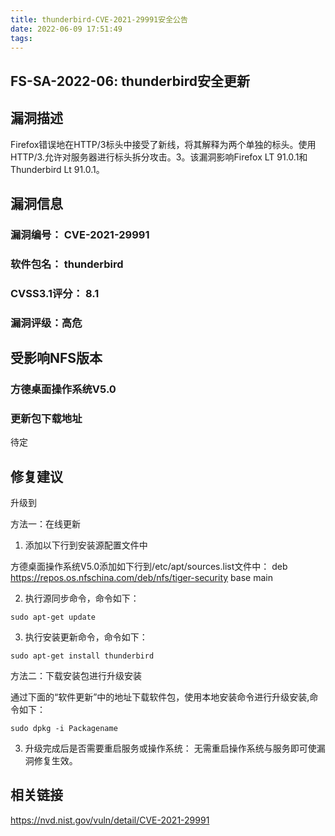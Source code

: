 ```yaml
---
title: thunderbird-CVE-2021-29991安全公告
date: 2022-06-09 17:51:49
tags:
---
```

## FS-SA-2022-06: thunderbird安全更新

## 漏洞描述

Firefox错误地在HTTP/3标头中接受了新线，将其解释为两个单独的标头。使用HTTP/3.允许对服务器进行标头拆分攻击。3。该漏洞影响Firefox LT 91.0.1和Thunderbird Lt 91.0.1。

## 漏洞信息

###    漏洞编号： CVE-2021-29991

###    软件包名： thunderbird

###    CVSS3.1评分： 8.1

###    漏洞评级：高危

## 受影响NFS版本

###    方德桌面操作系统V5.0

### 更新包下载地址

待定

## 修复建议

升级到 

方法一：在线更新

1. 添加以下行到安装源配置文件中

方德桌面操作系统V5.0添加如下行到/etc/apt/sources.list文件中：
deb https://repos.os.nfschina.com/deb/nfs/tiger-security base main

2. 执行源同步命令，命令如下：

```
sudo apt-get update
```

3. 执行安装更新命令，命令如下：

```
sudo apt-get install thunderbird
```

方法二：下载安装包进行升级安装

通过下面的“软件更新”中的地址下载软件包，使用本地安装命令进行升级安装,命令如下：

```
sudo dpkg -i Packagename
```

3. 升级完成后是否需要重启服务或操作系统：
   无需重启操作系统与服务即可使漏洞修复生效。

## 相关链接

https://nvd.nist.gov/vuln/detail/CVE-2021-29991
